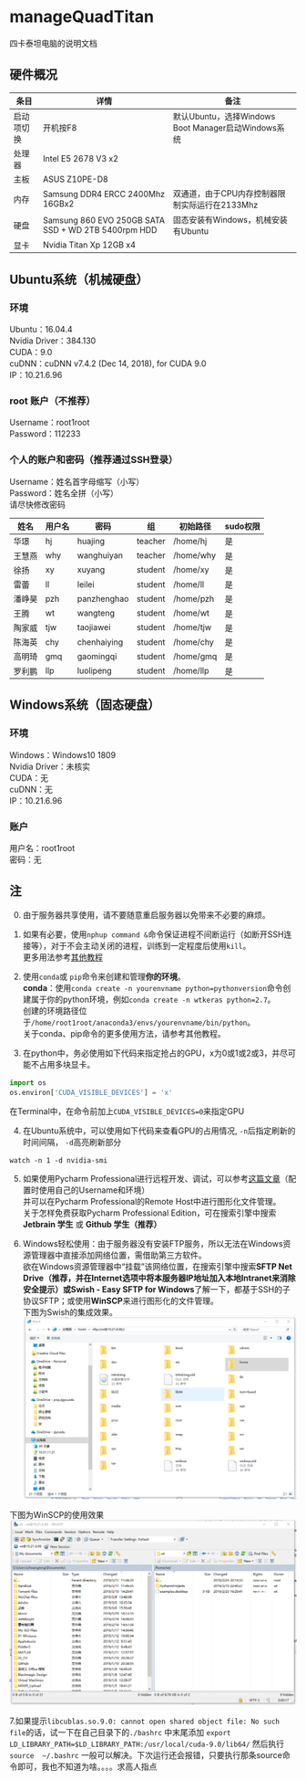# manageQuadTitan
四卡泰坦电脑的说明文档

## 硬件概况

| 条目 | 详情 | 备注 |
| ------ | ------ | ------ |
| 启动项切换 | 开机按F8 | 默认Ubuntu，选择Windows Boot Manager启动Windows系统 |
| 处理器 | Intel E5 2678 V3 x2 |  |
| 主板 | ASUS Z10PE-D8 |  |
| 内存 | Samsung DDR4 ERCC 2400Mhz 16GBx2 | 双通道，由于CPU内存控制器限制实际运行在2133Mhz |
| 硬盘 | Samsung 860 EVO 250GB SATA SSD + WD 2TB 5400rpm HDD | 固态安装有Windows，机械安装有Ubuntu |
| 显卡 | Nvidia Titan Xp 12GB x4 |  |

## Ubuntu系统（机械硬盘）

### 环境
Ubuntu：16.04.4  
Nvidia Driver：384.130  
CUDA：9.0  
cuDNN：cuDNN v7.4.2 (Dec 14, 2018), for CUDA 9.0  
IP：10.21.6.96  

### root 账户（不推荐）
Username：root1root  
Password：112233


### 个人的账户和密码（推荐通过SSH登录）
Username：姓名首字母缩写（小写）  
Password：姓名全拼（小写）  
请尽快修改密码  

| 姓名 | 用户名 | 密码 | 组 | 初始路径 | sudo权限  |
| ------ | ------ | ------ | ------ | ------ | ------ |
| 华璟 | hj | huajing | teacher | /home/hj | 是 |
| 王慧燕 | why | wanghuiyan | teacher | /home/why | 是 |
| 徐扬 | xy | xuyang | student | /home/xy | 是 |
| 雷蕾 | ll | leilei | student | /home/ll | 是 |
| 潘峥昊 | pzh | panzhenghao | student | /home/pzh | 是 |
| 王腾 | wt | wangteng | student | /home/wt | 是 |
| 陶家威 | tjw | taojiawei | student | /home/tjw | 是 |
| 陈海英 | chy | chenhaiying | student | /home/chy | 是 |
| 高明琦 | gmq | gaomingqi | student | /home/gmq | 是 |
| 罗利鹏 | llp | luolipeng | student | /home/llp | 是 |

## Windows系统（固态硬盘）

### 环境
Windows：Windows10 1809  
Nvidia Driver：未核实  
CUDA：无  
cuDNN：无  
IP：10.21.6.96  

### 账户
用户名：root1root  
密码：无


## 注
0. 由于服务器共享使用，请不要随意重启服务器以免带来不必要的麻烦。  

1. 如果有必要，使用`nphup command &`命令保证进程不间断运行（如断开SSH连接等），对于不会主动关闭的进程，训练到一定程度后使用`kill`。  
  更多用法参考[其他教程](https://blog.csdn.net/fang_chuan/article/details/82017470)
  
2. 使用`conda`或 `pip`命令来创建和管理**你的环境**。  
  **conda**：使用`conda create -n yourenvname python=pythonversion`命令创建属于你的python环境，例如`conda create -n wtkeras python=2.7`。  
  创建的环境路径位于`/home/root1root/anaconda3/envs/yourenvname/bin/python`。  
  关于conda、pip命令的更多使用方法，请参考其他教程。 
    
3.  在python中，务必使用如下代码来指定抢占的GPU，x为0或1或2或3，并尽可能不占用多块显卡。    
```python
import os
os.environ['CUDA_VISIBLE_DEVICES'] = 'x' 
```  
  在Terminal中，在命令前加上`CUDA_VISIBLE_DEVICES=0`来指定GPU  
  
  
4. 在Ubuntu系统中，可以使用如下代码来查看GPU的占用情况, `-n`后指定刷新的时间间隔， `-d`高亮刷新部分
```linux
watch -n 1 -d nvidia-smi
```
  
5. 如果使用Pycharm Professional进行远程开发、调试，可以参考[这篇文章](https://blog.csdn.net/yejingtao703/article/details/80292486)（配置时使用自己的Username和环境）  
  并可以在Pycharm Professional的Remote Host中进行图形化文件管理。  
  关于怎样免费获取Pycharm Professional Edition，可在搜索引擎中搜索 **Jetbrain 学生** 或 **Github 学生（推荐）**   
    
    
6. Windows轻松使用：由于服务器没有安装FTP服务，所以无法在Windows资源管理器中直接添加网络位置，需借助第三方软件。  
  欲在Windows资源管理器中“挂载”该网络位置，在搜索引擎中搜索**SFTP Net Drive（推荐，并在Internet选项中将本服务器IP地址加入本地Intranet来消除安全提示）**或**Swish - Easy SFTP for Windows**了解一下，都基于SSH的子协议SFTP；或使用**WinSCP**来进行图形化的文件管理。  
  下图为Swish的集成效果。  
  ![图片无法加载](https://raw.githubusercontent.com/chwangteng/manageQuadTitan/master/swish.png)
  
  下图为WinSCP的使用效果  
  ![图片无法加载](https://raw.githubusercontent.com/chwangteng/manageQuadTitan/master/winscp.png)  
    
7.如果提示`libcublas.so.9.0: cannot open shared object file: No such file`的话，试一下在自己目录下的`./bashrc` 中末尾添加 `export LD_LIBRARY_PATH=$LD_LIBRARY_PATH:/usr/local/cuda-9.0/lib64/` 然后执行 `source  ~/.bashrc` 一般可以解决。下次运行还会报错，只要执行那条source命令即可，我也不知道为啥。。。。求高人指点
